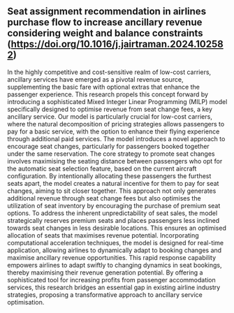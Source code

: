 ## Seat assignment recommendation in airlines purchase flow to increase ancillary revenue considering weight and balance constraints (https://doi.org/10.1016/j.jairtraman.2024.102582)
In the highly competitive and cost-sensitive realm of low-cost carriers, ancillary services have emerged as a pivotal revenue source, supplementing the basic fare with optional extras that enhance the passenger experience. This research propels this concept forward by introducing a sophisticated Mixed Integer Linear Programming (MILP) model specifically designed to optimise revenue from seat change fees, a key ancillary service. Our model is particularly crucial for low-cost carriers, where the natural decomposition of pricing strategies allows passengers to pay for a basic service, with the option to enhance their flying experience through additional paid services. The model introduces a novel approach to encourage seat changes, particularly for passengers booked together under the same reservation. The core strategy to promote seat changes involves maximising the seating distance between passengers who opt for the automatic seat selection feature, based on the current aircraft configuration. By intentionally allocating these passengers the furthest seats apart, the model creates a natural incentive for them to pay for seat changes, aiming to sit closer together. This approach not only generates additional revenue through seat change fees but also optimises the utilization of seat inventory by encouraging the purchase of premium seat options. To address the inherent unpredictability of seat sales, the model strategically reserves premium seats and places passengers less inclined towards seat changes in less desirable locations. This ensures an optimised allocation of seats that maximises revenue potential. Incorporating computational acceleration techniques, the model is designed for real-time application, allowing airlines to dynamically adapt to booking changes and maximise ancillary revenue opportunities. This rapid response capability empowers airlines to adapt swiftly to changing dynamics in seat bookings, thereby maximising their revenue generation potential. By offering a sophisticated tool for increasing profits from passenger accommodation services, this research bridges an essential gap in existing airline industry strategies, proposing a transformative approach to ancillary service optimisation.
